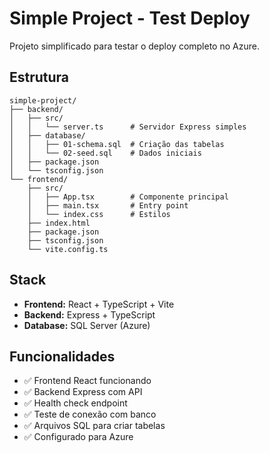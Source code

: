 # Simple Project - Test Deploy

Projeto simplificado para testar o deploy completo no Azure.

## Estrutura

```
simple-project/
├── backend/
│   ├── src/
│   │   └── server.ts      # Servidor Express simples
│   ├── database/
│   │   ├── 01-schema.sql  # Criação das tabelas
│   │   └── 02-seed.sql    # Dados iniciais
│   ├── package.json
│   └── tsconfig.json
└── frontend/
    ├── src/
    │   ├── App.tsx        # Componente principal
    │   ├── main.tsx       # Entry point
    │   └── index.css      # Estilos
    ├── index.html
    ├── package.json
    ├── tsconfig.json
    └── vite.config.ts
```

## Stack

- **Frontend:** React + TypeScript + Vite
- **Backend:** Express + TypeScript
- **Database:** SQL Server (Azure)

## Funcionalidades

- ✅ Frontend React funcionando
- ✅ Backend Express com API
- ✅ Health check endpoint
- ✅ Teste de conexão com banco
- ✅ Arquivos SQL para criar tabelas
- ✅ Configurado para Azure